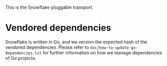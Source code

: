 This is the Snowflake pluggable transport.

# Vendored dependencies

Snowflake is written in Go, and we version the expected hash of the vendored
dependencies. Please refer to `doc/how-to-update-go-dependencies.txt` for
further information on how we manage dependencies of Go projects.
